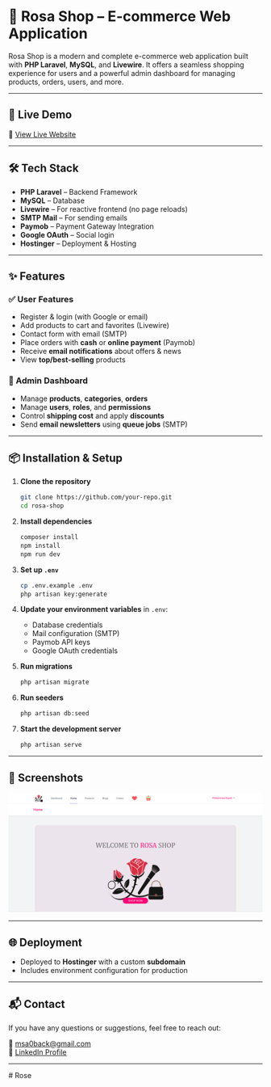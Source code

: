 # 🌹 Rosa Shop – E-commerce Web Application

Rosa Shop is a modern and complete e-commerce web application built with **PHP Laravel**, **MySQL**, and **Livewire**. It offers a seamless shopping experience for users and a powerful admin dashboard for managing products, orders, users, and more.

---

## 🚀 Live Demo

🔗 [View Live Website](https://rosa.mo-sayed.site)

---

## 🛠️ Tech Stack

- **PHP Laravel** – Backend Framework  
- **MySQL** – Database  
- **Livewire** – For reactive frontend (no page reloads)  
- **SMTP Mail** – For sending emails  
- **Paymob** – Payment Gateway Integration  
- **Google OAuth** – Social login  
- **Hostinger** – Deployment & Hosting  

---

## ✨ Features

### ✅ User Features

- Register & login (with Google or email)
- Add products to cart and favorites (Livewire)
- Contact form with email (SMTP)
- Place orders with **cash** or **online payment** (Paymob)
- Receive **email notifications** about offers & news
- View **top/best-selling** products

### 🔧 Admin Dashboard

- Manage **products**, **categories**, **orders**
- Manage **users**, **roles**, and **permissions**
- Control **shipping cost** and apply **discounts**
- Send **email newsletters** using **queue jobs** (SMTP)

---

## 📦 Installation & Setup

1. **Clone the repository**
   ```bash
   git clone https://github.com/your-repo.git
   cd rosa-shop
   ```

2. **Install dependencies**
   ```bash
   composer install
   npm install
   npm run dev
   ```

3. **Set up `.env`**
   ```bash
   cp .env.example .env
   php artisan key:generate
   ```

4. **Update your environment variables** in `.env`:
   - Database credentials
   - Mail configuration (SMTP)
   - Paymob API keys
   - Google OAuth credentials

5. **Run migrations**
   ```bash
   php artisan migrate
   ```
6. **Run seeders**
   ```bash
   php artisan db:seed
   ```

7. **Start the development server**
   ```bash
   php artisan serve
   ```

---

## 📸 Screenshots

<p align="center">
    <img src="./imgs/rosa.png" width="1000" alt="Rosa Shop">
</p>

---

## 🌐 Deployment

- Deployed to **Hostinger** with a custom **subdomain**
- Includes environment configuration for production

---

## 📬 Contact

If you have any questions or suggestions, feel free to reach out:

📧 msa0back@gmail.com  
🔗 [LinkedIn Profile](https://www.linkedin.com/in/mohamed-sayed-back-end0)

---
#   R o s e 
 
 